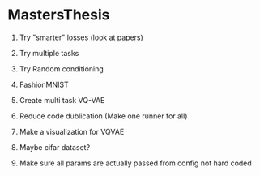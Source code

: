 # MastersThesis

1. Try "smarter" losses (look at papers)

2. Try multiple tasks

3. Try Random conditioning

3. FashionMNIST

5. Create multi task VQ-VAE

6. Reduce code dublication (Make one runner for all)

7. Make a visualization for VQVAE

8. Maybe cifar dataset?

9. Make sure all params are actually passed from config not hard coded